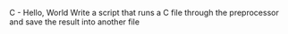 C - Hello, World
Write a script that runs a C file through the preprocessor and save the result into another file

